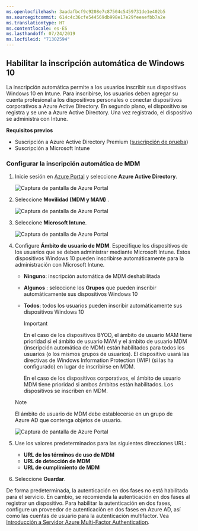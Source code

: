 ```yaml
---
ms.openlocfilehash: 3aadafbcf9c9208e7c87504c5459731de1e402b5
ms.sourcegitcommit: 614c4c36cfe544569db998e17e29feeaefbb7a2e
ms.translationtype: HT
ms.contentlocale: es-ES
ms.lasthandoff: 07/24/2019
ms.locfileid: "71302594"
---
```

## <a name="enable-windows-10-automatic-enrollment"></a>Habilitar la inscripción automática de Windows 10

La inscripción automática permite a los usuarios inscribir sus dispositivos Windows 10 en Intune. Para inscribirse, los usuarios deben agregar su cuenta profesional a los dispositivos personales o conectar dispositivos corporativos a Azure Active Directory. En segundo plano, el dispositivo se registra y se une a Azure Active Directory. Una vez registrado, el dispositivo se administra con Intune.

**Requisitos previos**
- Suscripción a Azure Active Directory Premium ([suscripción de prueba](http://go.microsoft.com/fwlink/?LinkID=816845))
- Suscripción a Microsoft Intune


### <a name="configure-automatic-mdm-enrollment"></a>Configurar la inscripción automática de MDM

1. Inicie sesión en [Azure Portal](https://portal.azure.com) y seleccione **Azure Active Directory**.

   ![Captura de pantalla de Azure Portal](../media/auto-enroll-azure-main.png)

2. Seleccione **Movilidad (MDM y MAM)** .

   ![Captura de pantalla de Azure Portal](../media/auto-enroll-mdm.png)

3. Seleccione **Microsoft Intune**.

   ![Captura de pantalla de Azure Portal](../media/auto-enroll-intune.png)

4. Configure **Ámbito de usuario de MDM**. Especifique los dispositivos de los usuarios que se deben administrar mediante Microsoft Intune. Estos dispositivos Windows 10 pueden inscribirse automáticamente para la administración con Microsoft Intune.

   - **Ninguno**: inscripción automática de MDM deshabilitada
   - **Algunos** : seleccione los **Grupos** que pueden inscribir automáticamente sus dispositivos Windows 10
   - **Todos**: todos los usuarios pueden inscribir automáticamente sus dispositivos Windows 10

      > [!IMPORTANT]
      > En el caso de los dispositivos BYOD, el ámbito de usuario MAM tiene prioridad si el ámbito de usuario MAM y el ámbito de usuario MDM (inscripción automática de MDM) están habilitados para todos los usuarios (o los mismos grupos de usuarios). El dispositivo usará las directivas de Windows Information Protection (WIP) (si las ha configurado) en lugar de inscribirse en MDM.
      >
      > En el caso de los dispositivos corporativos, el ámbito de usuario MDM tiene prioridad si ambos ámbitos están habilitados. Los dispositivos se inscriben en MDM.

   > [!NOTE]
   > El ámbito de usuario de MDM debe establecerse en un grupo de Azure AD que contenga objetos de usuario.

   ![Captura de pantalla de Azure Portal](../media/auto-enroll-scope.png)

5. Use los valores predeterminados para las siguientes direcciones URL:
    - **URL de los términos de uso de MDM**
    - **URL de detección de MDM**
    - **URL de cumplimiento de MDM**

6. Seleccione **Guardar**.

De forma predeterminada, la autenticación en dos fases no está habilitada para el servicio. En cambio, se recomienda la autenticación en dos fases al registrar un dispositivo. Para habilitar la autenticación en dos fases, configure un proveedor de autenticación en dos fases en Azure AD, así como las cuentas de usuario para la autenticación multifactor. Vea [Introducción a Servidor Azure Multi-Factor Authentication](https://docs.microsoft.com/azure/multi-factor-authentication/multi-factor-authentication-get-started-cloud).
